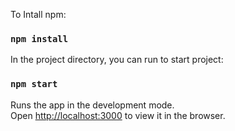 To Intall npm:
### `npm install`

In the project directory, you can run to start project:
### `npm start`

Runs the app in the development mode.\
Open [http://localhost:3000](http://localhost:3000) to view it in the browser.